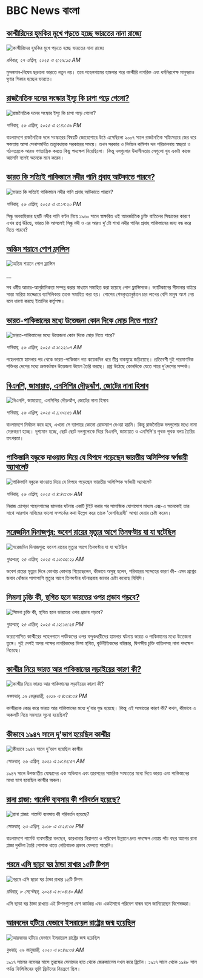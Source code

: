 # BBC News বাংলা## [কাশ্মীরিদের হুমকির মুখে পড়তে হচ্ছে ভারতের নানা রাজ্যে](https://www.bbc.com/bengali/articles/ce92p0r31gzo?at_campaign=githubrss)![কাশ্মীরিদের হুমকির মুখে পড়তে হচ্ছে ভারতের নানা রাজ্যে](https://ichef.bbci.co.uk/ace/standard/240/cpsprodpb/1fc9/live/b6d5c6e0-228a-11f0-9c65-a5c3dc449bf3.jpg)_রবিবার, ২৭ এপ্রিল, ২০২৫ এ ২:২৯:১৫ AM_মুসলমান-বিদ্বেষ ছড়ানো ভারতে নতুন নয়। তবে পহেলগামের হামলার পরে কাশ্মীরি নাগরিক এবং ধর্মনিরপেক্ষ মানুষরাও ঘৃণার শিকার হচ্ছেন ভারতে।## [রাজনৈতিক দলের সংস্কার ইস্যু কি চাপা পড়ে গেলো?](https://www.bbc.com/bengali/articles/c5y59v5nny5o?at_campaign=githubrss)![রাজনৈতিক দলের সংস্কার ইস্যু কি চাপা পড়ে গেলো?](https://ichef.bbci.co.uk/ace/standard/240/cpsprodpb/aa4d/live/8511e7a0-2295-11f0-829c-09afd6e0ed0b.jpg)_শনিবার, ২৬ এপ্রিল, ২০২৫ এ ২:৪১:৩৯ PM_বাংলাদেশে রাজনৈতিক দলে সংস্কারের বিষয়টি জোরেশোরে উঠে এসেছিলো ২০০৭ সালে রাজনৈতিক সহিংসতার জের ধরে ক্ষমতায় আসা সেনাসমর্থিত তত্ত্বাবধায়ক সরকারের সময়ে। তখন সরকার ও নির্বাচন কমিশন দল পরিচালনায় স্বচ্ছতা ও গঠনতন্ত্রকে আরও গণতান্ত্রিক করতে কিছু পদক্ষেপ নিয়েছিলো। কিন্তু দলগুলোর উদাসীনতায় সেগুলো খুব একটা কাজে আসেনি বলেই অনেকে মনে করেন।## [ভারত কি সত্যিই পাকিস্তানে নদীর পানি প্রবাহ আটকাতে পারবে?](https://www.bbc.com/bengali/articles/cj45pxr80epo?at_campaign=githubrss)![ভারত কি সত্যিই পাকিস্তানে নদীর পানি প্রবাহ আটকাতে পারবে?](https://ichef.bbci.co.uk/ace/standard/240/cpsprodpb/9283/live/f0d7c1e0-225d-11f0-8c2e-77498b1ce297.jpg)_শনিবার, ২৬ এপ্রিল, ২০২৫ এ ৩:১৭:২০ PM_সিন্ধু অববাহিকার ছয়টি নদীর পানি বণ্টন নিয়ে ১৯৬০ সালে স্বাক্ষরিত ওই আন্তর্জাতিক চুক্তি বাতিলের সিদ্ধান্তের কারণে এখন প্রশ্ন উঠছে, ভারত কি আসলেই সিন্ধু নদী ও এর আরও দু'টো শাখা নদীর পানির প্রবাহ পাকিস্তানের জন্য বন্ধ করে দিতে পারবে?## [অন্তিম শয়ানে পোপ ফ্রান্সিস](https://www.bbc.co.uk/bengali/live/cjdxp5m3n5vt?at_campaign=githubrss)![অন্তিম শয়ানে পোপ ফ্রান্সিস](https://ichef.bbci.co.uk/ace/standard/240/cpsprodpb/9186/live/c36d1180-2292-11f0-9060-674316cb3a1f.jpg)__সব ধর্মীয় আচার-আনুষ্ঠানিকতা সম্পন্ন করার মাধ্যমে সমাহিত করা হয়েছে পোপ ফ্রান্সিসকে। ভ্যাটিকানের সীমানার বাইরে সান্তা মারিয়া মাজ্জোরে ব্যাসিলিকায় তাকে সমাহিত করা হয়। পোপের শেষকৃত্যানুষ্ঠানে চার লাখের বেশি মানুষ অংশ নেয় বলে ধারণা করছে ইতালির কর্তৃপক্ষ।## [ভারত-পাকিস্তানের মধ্যে উত্তেজনা কোন দিকে মোড় নিতে পারে?](https://www.bbc.com/bengali/articles/ckg2pdjy8wpo?at_campaign=githubrss)![ভারত-পাকিস্তানের মধ্যে উত্তেজনা কোন দিকে মোড় নিতে পারে?](https://ichef.bbci.co.uk/ace/standard/240/cpsprodpb/6a9d/live/e61a1640-2276-11f0-9c65-a5c3dc449bf3.jpg)_শনিবার, ২৬ এপ্রিল, ২০২৫ এ ৯:২২:০৭ AM_পহেলগামে হামলার পর থেকে ভারত-পাকিস্তান গত কয়েকদিন ধরে তীব্র বাকযুদ্ধে জড়িয়েছে। প্রতিবেশী দুই পারমাণবিক শক্তিধর দেশের মধ্যে ক্রমবর্ধমান উত্তেজনা উদ্বেগ  তৈরি করছে। প্রশ্ন উঠেছে কোনদিকে যেতে পারে দু’দেশের সম্পর্ক।## [বিএনপি, জামায়াত, এনসিপির  দৌড়ঝাঁপ, জোটের নানা হিসাব ](https://www.bbc.com/bengali/articles/c3dklvkv59ro?at_campaign=githubrss)![বিএনপি, জামায়াত, এনসিপির  দৌড়ঝাঁপ, জোটের নানা হিসাব ](https://ichef.bbci.co.uk/ace/standard/240/cpsprodpb/3bde/live/1a547410-2109-11f0-b1ba-8bc47850ff39.jpg)_শনিবার, ২৬ এপ্রিল, ২০২৫ এ ১:৩৩:৫১ AM_বাংলাদেশে নির্বাচন কবে হবে, এখনো সে ব্যাপারে কোনো রোডম্যাপ দেওয়া হয়নি। কিন্তু রাজনৈতিক দলগুলোর মধ্যে নানা মেরুকরণ হচ্ছে। দৃশ্যমান হচ্ছে, ছোট ছোট দলগুলোকে ঘিরে বিএনপি, জামায়াত ও এনসিপি'র পৃথক পৃথক বলয় তৈরির তৎপরতা।## [পাকিস্তানি বন্ধুকে দাওয়াত দিয়ে যে বিপদে পড়েছেন ভারতীয় অলিম্পিক স্বর্ণজয়ী অ্যাথলেট](https://www.bbc.com/bengali/articles/cy0x15n4zg2o?at_campaign=githubrss)![পাকিস্তানি বন্ধুকে দাওয়াত দিয়ে যে বিপদে পড়েছেন ভারতীয় অলিম্পিক স্বর্ণজয়ী অ্যাথলেট](https://ichef.bbci.co.uk/ace/standard/240/cpsprodpb/0397/live/7ad24de0-21b7-11f0-bbcb-4b9dcc7dc2fd.jpg)_শনিবার, ২৬ এপ্রিল, ২০২৫ এ ৪:৪৩:৩৮ AM_নিরাজ চোপড়া পহেলগামের হামলার ঘটনায় একটি টুইট করার পর সামাজিক যোগাযোগ মাধ্যম এক্স-এ অনেকেই তার সাথে আরশাদ নাদিমের ভালো সম্পর্কের কথা উল্লেখ করে তাকে 'দেশবিরোধী' আখ্যা দেয়ার চেষ্টা করেন।## [সরেজমিন দিনাজপুর: ভবেশ রায়ের মৃত্যুর আগে তিনঘণ্টায় যা যা ঘটেছিল](https://www.bbc.com/bengali/articles/cz950ekd074o?at_campaign=githubrss)![সরেজমিন দিনাজপুর: ভবেশ রায়ের মৃত্যুর আগে তিনঘণ্টায় যা যা ঘটেছিল](https://ichef.bbci.co.uk/ace/standard/240/cpsprodpb/e2e0/live/5f758d70-2138-11f0-8c2e-77498b1ce297.jpg)_শুক্রবার, ২৫ এপ্রিল, ২০২৫ এ ১০:৩৫:২১ AM_ভবেশ রায়ের মৃত্যুর দিনে কোথায় কোথায় গিয়েছেলেন, কীভাবে অসুস্থ হলেন, পরিবারের সন্দেহের কারণ কী- এসব প্রশ্নের জবাব খোঁজার পাশাপাশি মৃত্যুর আগে তিনঘণ্টার ঘটনাপ্রবাহ জানার চেষ্টা করেছে বিবিসি।## [সিমলা চুক্তি কী, স্থগিত হলে ভারতের ওপর প্রভাব পড়বে?](https://www.bbc.com/bengali/articles/c5ygwdkejd3o?at_campaign=githubrss)![সিমলা চুক্তি কী, স্থগিত হলে ভারতের ওপর প্রভাব পড়বে?](https://ichef.bbci.co.uk/ace/standard/240/cpsprodpb/cb2c/live/bd25a640-21af-11f0-a5b0-73b99e608e44.jpg)_শুক্রবার, ২৫ এপ্রিল, ২০২৫ এ ১২:১৬:২৪ PM_ভারতশাসিত কাশ্মীরের পহেলগামে পর্যটকদের ওপর বন্দুকধারীদের হামলার ঘটনায় ভারত ও পাকিস্তানের মধ্যে উত্তেজনা তুঙ্গে। দুই দেশই অপর পক্ষের নাগরিকদের ভিসা স্থগিত, কূটনীতিকদের বহিষ্কার, দ্বিপক্ষীয় চুক্তি বাতিলসহ নানা পদক্ষেপ নিয়েছে।## [কাশ্মীর নিয়ে ভারত আর পাকিস্তানের লড়াইয়ের কারণ কী?](https://www.bbc.com/bengali/news-47292738?at_campaign=githubrss)![কাশ্মীর নিয়ে ভারত আর পাকিস্তানের লড়াইয়ের কারণ কী?](https://ichef.bbci.co.uk/ace/standard/240/cpsprodpb/E2EA/production/_105709085__105648048_hi052329226.jpg)_মঙ্গলবার, ১৯ ফেব্রুয়ারী, ২০১৯ এ ৪:৩৪:৩৪ PM_কাশ্মীরকে কেন্দ্র করে ভারত আর পাকিস্তানের মধ্যে দু'বার যুদ্ধ হয়েছে। কিন্তু এই সংঘাতের কারণ কী? কখন, কীভাবে এ অঞ্চলটি নিয়ে সমস্যার সূচনা হয়েছিল?## [কীভাবে ১৯৪৭ সালে দু'ভাগ হয়েছিল কাশ্মীর](https://www.bbc.com/bengali/news-56651354?at_campaign=githubrss)![কীভাবে ১৯৪৭ সালে দু'ভাগ হয়েছিল কাশ্মীর](https://ichef.bbci.co.uk/ace/standard/240/cpsprodpb/4CEE/production/_117849691_p07k7dvp.jpg)_সোমবার, ২৬ এপ্রিল, ২০২১ এ ১০:৪২:৫৭ AM_১৯৪৭ সালে উপজাতীয় যোদ্ধাদের এক অভিযান এবং তারপরের সামরিক সংঘাতের মধ্যে দিয়ে ভারত এবং পাকিস্তানের মধ্যে ভাগ হয়েছিল কাশ্মীর অঞ্চল।## [রানা প্লাজা: গার্মেন্ট ব্যবসায় কী পরিবর্তন হয়েছে?](https://www.bbc.com/bengali/news-43866740?at_campaign=githubrss)![রানা প্লাজা: গার্মেন্ট ব্যবসায় কী পরিবর্তন হয়েছে?](https://ichef.bbci.co.uk/ace/standard/240/cpsprodpb/15D05/production/_100994398_06.jpg)_সোমবার, ২৩ এপ্রিল, ২০১৮ এ ৩:২৫:৩৫ PM_বাংলাদেশে গার্মেন্ট ব্যবসায়ীরা বলছেন, কারখানার নিরাপত্তা ও পরিবেশ উন্নয়নে দ্রুত পদক্ষেপ নেয়ায় পাঁচ বছর আগের রানা প্লাজা দুর্ঘটনা তৈরি পোশাক খাতে নেতিবাচক প্রভাব ফেলতে পারেনি।## [গরমে এসি ছাড়া ঘর ঠান্ডা রাখার ১৫টি টিপস](https://www.bbc.com/bengali/articles/c4n1n0n0re8o?at_campaign=githubrss)![গরমে এসি ছাড়া ঘর ঠান্ডা রাখার ১৫টি টিপস](https://ichef.bbci.co.uk/ace/standard/240/cpsprodpb/20df/live/4ff9c200-1359-11ef-99fd-a7e7c6acfe47.jpg)_রবিবার, ৮ সেপ্টেম্বর, ২০২৪ এ ৮:০৪:৪০ AM_এসি ছাড়া ঘর ঠান্ডা রাখতে এই টিপসগুলো বেশ কার্যকর এবং একইসাথে পরিবেশ বান্ধব বলে জানিয়েছেন বিশেষজ্ঞরা।## [আরবদের হটিয়ে যেভাবে ইসরায়েল রাষ্ট্রের জন্ম হয়েছিল](https://www.bbc.com/bengali/news-40351128?at_campaign=githubrss)![আরবদের হটিয়ে যেভাবে ইসরায়েল রাষ্ট্রের জন্ম হয়েছিল](https://ichef.bbci.co.uk/ace/standard/240/cpsprodpb/E823/production/_96572495_615c50f6-ef2a-4927-81d7-abe707054460.jpg)_বুধবার, ২৯ জানুয়ারী, ২০২০ এ ৮:৪৬:৩৪ AM_১৯১৭ সালের নভেম্বর মাসে তুরস্কের সেনাদের হাত থেকে জেরুজালেম দখল করে ব্রিটেন। ১৯১৭ সালে থেকে ১৯৪৮ সাল পর্যন্ত ফিলিস্তিনের ভূমি ব্রিটেনের নিয়ন্ত্রণে ছিল।